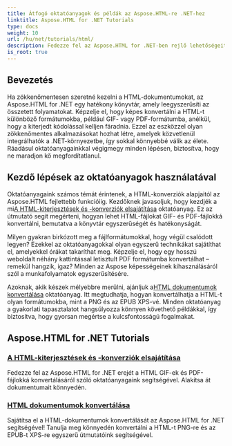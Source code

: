 ```yaml
---
title: Átfogó oktatóanyagok és példák az Aspose.HTML-re .NET-hez
linktitle: Aspose.HTML for .NET Tutorials
type: docs
weight: 10
url: /hu/net/tutorials/html/
description: Fedezze fel az Aspose.HTML for .NET-ben rejlő lehetőségeit a fejlesztők és a rajongók számára egyaránt személyre szabott dokumentumkonverziós és -bővítési útmutatókkal.
is_root: true
---
```

## Bevezetés

Ha zökkenőmentesen szeretné kezelni a HTML-dokumentumokat, az Aspose.HTML for .NET egy hatékony könyvtár, amely leegyszerűsíti az összetett folyamatokat. Képzelje el, hogy képes konvertálni a HTML-t különböző formátumokba, például GIF- vagy PDF-formátumba, anélkül, hogy a kiterjedt kódolással kelljen fáradnia. Ezzel az eszközzel olyan zökkenőmentes alkalmazásokat hozhat létre, amelyek közvetlenül integrálhatók a .NET-környezetbe, így sokkal könnyebbé válik az élete. Ráadásul oktatóanyagainkkal végigmegy minden lépésen, biztosítva, hogy ne maradjon kő megfordítatlanul.

## Kezdő lépések az oktatóanyagok használatával

 Oktatóanyagaink számos témát érintenek, a HTML-konverziók alapjaitól az Aspose.HTML fejlettebb funkcióiig. Kezdőknek javasoljuk, hogy kezdjék a mi[A HTML-kiterjesztések és -konverziók elsajátítása](./mastering-html-extensions-and-conversions/) oktatóanyag. Ez az útmutató segít megérteni, hogyan lehet HTML-fájlokat GIF- és PDF-fájlokká konvertálni, bemutatva a könyvtár egyszerűségét és hatékonyságát. 

Milyen gyakran birkózott meg a fájlformátumokkal, hogy végül csalódott legyen? Ezekkel az oktatóanyagokkal olyan egyszerű technikákat sajátíthat el, amelyekkel órákat takaríthat meg. Képzelje el, hogy egy hosszú weboldalt néhány kattintással letisztult PDF formátumba konvertálhat – remekül hangzik, igaz? Minden az Aspose képességeinek kihasználásáról szól a munkafolyamatok egyszerűsítésére.

 Azoknak, akik készek mélyebbre merülni, ajánljuk a[HTML dokumentumok konvertálása](./converting-html-documents/) oktatóanyag. Itt megtudhatja, hogyan konvertálhatja a HTML-t olyan formátumokba, mint a PNG és az EPUB XPS-vé. Minden oktatóanyag a gyakorlati tapasztalatot hangsúlyozza könnyen követhető példákkal, így biztosítva, hogy gyorsan megértse a kulcsfontosságú fogalmakat. 

## Aspose.HTML for .NET Tutorials
### [A HTML-kiterjesztések és -konverziók elsajátítása](./mastering-html-extensions-and-conversions/)
Fedezze fel az Aspose.HTML for .NET erejét a HTML GIF-ek és PDF-fájlokká konvertálásáról szóló oktatóanyagaink segítségével. Alakítsa át dokumentumait könnyedén.
### [HTML dokumentumok konvertálása](./converting-html-documents/)
Sajátítsa el a HTML-dokumentumok konvertálását az Aspose.HTML for .NET segítségével! Tanulja meg könnyedén konvertálni a HTML-t PNG-re és az EPUB-t XPS-re egyszerű útmutatóink segítségével.